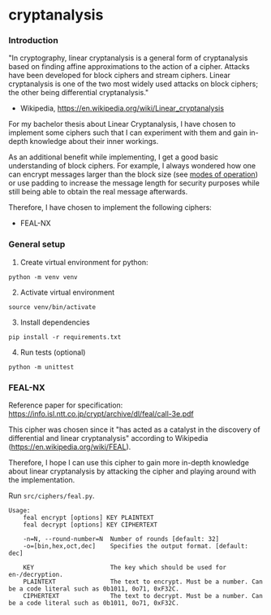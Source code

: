 # cryptanalysis

### Introduction

"In cryptography, linear cryptanalysis is a general form of cryptanalysis based on finding affine approximations to the action of a cipher. Attacks have been developed for block ciphers and stream ciphers. Linear cryptanalysis is one of the two most widely used attacks on block ciphers; the other being differential cryptanalysis."
- Wikipedia, https://en.wikipedia.org/wiki/Linear_cryptanalysis

For my bachelor thesis about Linear Cryptanalysis, I have chosen to implement some ciphers such that I can experiment with them and gain in-depth knowledge about their inner workings.

As an additional benefit while implementing, I get a good basic understanding of block ciphers.
For example, I always wondered how one can encrypt messages larger than the block size (see [modes of operation](https://en.wikipedia.org/wiki/Block_cipher_mode_of_operation)) or use padding to increase the message length for security purposes while still being able to obtain the real message afterwards.

Therefore, I have chosen to implement the following ciphers:
- FEAL-NX

### General setup

1. Create virtual environment for python:

`python -m venv venv`

2. Activate virtual environment

`source venv/bin/activate`

3. Install dependencies

`pip install -r requirements.txt`

4. Run tests (optional)

`python -m unittest`

### FEAL-NX

Reference paper for specification: https://info.isl.ntt.co.jp/crypt/archive/dl/feal/call-3e.pdf

This cipher was chosen since it "has acted as a catalyst in the discovery of differential and linear cryptanalysis" according to Wikipedia (https://en.wikipedia.org/wiki/FEAL).

Therefore, I hope I can use this cipher to gain more in-depth knowledge about linear cryptanalysis by attacking the cipher and playing around with the implementation.

Run `src/ciphers/feal.py`.

```
Usage:
    feal encrypt [options] KEY PLAINTEXT
    feal decrypt [options] KEY CIPHERTEXT

    -n=N, --round-number=N  Number of rounds [default: 32]
    -o=[bin,hex,oct,dec]    Specifies the output format. [default: dec]

    KEY                     The key which should be used for en-/decryption.
    PLAINTEXT               The text to encrypt. Must be a number. Can be a code literal such as 0b1011, 0o71, 0xF32C.
    CIPHERTEXT              The text to decrypt. Must be a number. Can be a code literal such as 0b1011, 0o71, 0xF32C.
```
